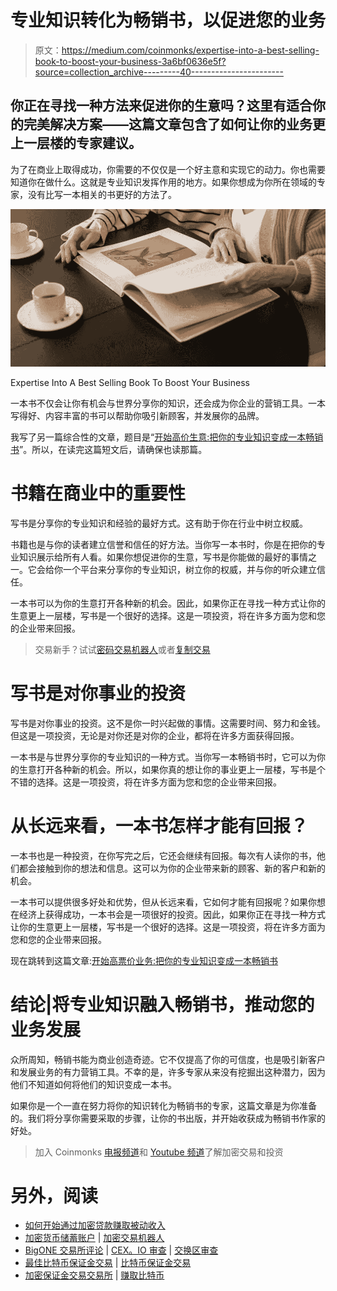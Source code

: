 # 专业知识转化为畅销书，以促进您的业务

> 原文：<https://medium.com/coinmonks/expertise-into-a-best-selling-book-to-boost-your-business-3a6bf0636e5f?source=collection_archive---------40----------------------->

## 你正在寻找一种方法来促进你的生意吗？这里有适合你的完美解决方案——这篇文章包含了如何让你的业务更上一层楼的专家建议。

为了在商业上取得成功，你需要的不仅仅是一个好主意和实现它的动力。你也需要知道你在做什么。这就是专业知识发挥作用的地方。如果你想成为你所在领域的专家，没有比写一本相关的书更好的方法了。

![](img/51c3933762dbcee76133f3b8de953838.png)

Expertise Into A Best Selling Book To Boost Your Business

一本书不仅会让你有机会与世界分享你的知识，还会成为你企业的营销工具。一本写得好、内容丰富的书可以帮助你吸引新顾客，并发展你的品牌。

我写了另一篇综合性的文章，题目是“[开始高价生意:把你的专业知识变成一本畅销书](https://lifemasterytips.com/start-high-ticket-business-turn-your-expertise-into-a-bestselling-book/)”。所以，在读完这篇短文后，请确保也读那篇。

# 书籍在商业中的重要性

写书是分享你的专业知识和经验的最好方式。这有助于你在行业中树立权威。

书籍也是与你的读者建立信誉和信任的好方法。当你写一本书时，你是在把你的专业知识展示给所有人看。如果你想促进你的生意，写书是你能做的最好的事情之一。它会给你一个平台来分享你的专业知识，树立你的权威，并与你的听众建立信任。

一本书可以为你的生意打开各种新的机会。因此，如果你正在寻找一种方式让你的生意更上一层楼，写书是一个很好的选择。这是一项投资，将在许多方面为您和您的企业带来回报。

> 交易新手？试试[密码交易机器人](/coinmonks/crypto-trading-bot-c2ffce8acb2a)或者[复制交易](/coinmonks/top-10-crypto-copy-trading-platforms-for-beginners-d0c37c7d698c)

# 写书是对你事业的投资

写书是对你事业的投资。这不是你一时兴起做的事情。这需要时间、努力和金钱。但这是一项投资，无论是对你还是对你的企业，都将在许多方面获得回报。

一本书是与世界分享你的专业知识的一种方式。当你写一本畅销书时，它可以为你的生意打开各种新的机会。所以，如果你真的想让你的事业更上一层楼，写书是个不错的选择。这是一项投资，将在许多方面为您和您的企业带来回报。

# 从长远来看，一本书怎样才能有回报？

一本书也是一种投资，在你写完之后，它还会继续有回报。每次有人读你的书，他们都会接触到你的想法和信息。这可以为你的企业带来新的顾客、新的客户和新的机会。

一本书可以提供很多好处和优势，但从长远来看，它如何才能有回报呢？如果你想在经济上获得成功，一本书会是一项很好的投资。因此，如果你正在寻找一种方式让你的生意更上一层楼，写书是一个很好的选择。这是一项投资，将在许多方面为您和您的企业带来回报。

现在跳转到这篇文章:[开始高票价业务:把你的专业知识变成一本畅销书](https://lifemasterytips.com/start-high-ticket-business-turn-your-expertise-into-a-bestselling-book/)

# 结论|将专业知识融入畅销书，推动您的业务发展

众所周知，畅销书能为商业创造奇迹。它不仅提高了你的可信度，也是吸引新客户和发展业务的有力营销工具。不幸的是，许多专家从来没有挖掘出这种潜力，因为他们不知道如何将他们的知识变成一本书。

如果你是一个一直在努力将你的知识转化为畅销书的专家，这篇文章是为你准备的。我们将分享你需要采取的步骤，让你的书出版，并开始收获成为畅销书作家的好处。

> 加入 Coinmonks [电报频道](https://t.me/coincodecap)和 [Youtube 频道](https://www.youtube.com/c/coinmonks/videos)了解加密交易和投资

# 另外，阅读

*   [如何开始通过加密贷款赚取被动收入](https://coincodecap.com/passive-income-crypto-lending)
*   [加密货币储蓄账户](/coinmonks/cryptocurrency-savings-accounts-be3bc0feffbf) | [加密交易机器人](/coinmonks/crypto-trading-bot-c2ffce8acb2a)
*   [BigONE 交易所评论](/coinmonks/bigone-exchange-review-64705d85a1d4) | [CEX。IO 审查](https://coincodecap.com/cex-io-review) | [交换区审查](/coinmonks/swapzone-review-crypto-exchange-data-aggregator-e0ad78e55ed7)
*   [最佳比特币保证金交易](/coinmonks/bitcoin-margin-trading-exchange-bcbfcbf7b8e3) | [比特币保证金交易](https://coincodecap.com/bityard-margin-trading)
*   [加密保证金交易交易所](/coinmonks/crypto-margin-trading-exchanges-428b1f7ad108) | [赚取比特币](/coinmonks/earn-bitcoin-6e8bd3c592d9)